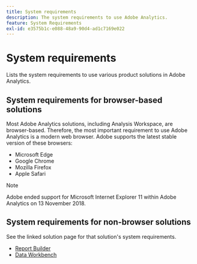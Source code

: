 ```yaml
---
title: System requirements
description: The system requirements to use Adobe Analytics.
feature: System Requirements
exl-id: e3575b1c-e088-48a9-90d4-ad1c7169e022
---
```

# System requirements

Lists the system requirements to use various product solutions in Adobe Analytics.

## System requirements for browser-based solutions

Most Adobe Analytics solutions, including Analysis Workspace, are browser-based. Therefore, the most important requirement to use Adobe Analytics is a modern web browser. Adobe supports the latest stable version of these browsers:

* Microsoft Edge
* Google Chrome 
* Mozilla Firefox 
* Apple Safari

>[!NOTE]
>
>Adobe ended support for Microsoft Internet Explorer 11 within Adobe Analytics on 13 November 2018. 

## System requirements for non-browser solutions

See the linked solution page for that solution's system requirements.

* [Report Builder](/help/analyze/report-builder/setup/system-requirements.md)
* [Data Workbench](https://experienceleague.adobe.com/docs/data-workbench/using/install/c-data-workbench-client-install.html)
